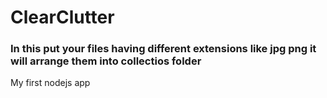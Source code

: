 # ClearClutter
<h3>In this put your files having different extensions like jpg png it will arrange them into collectios folder</h3>
My first nodejs app
